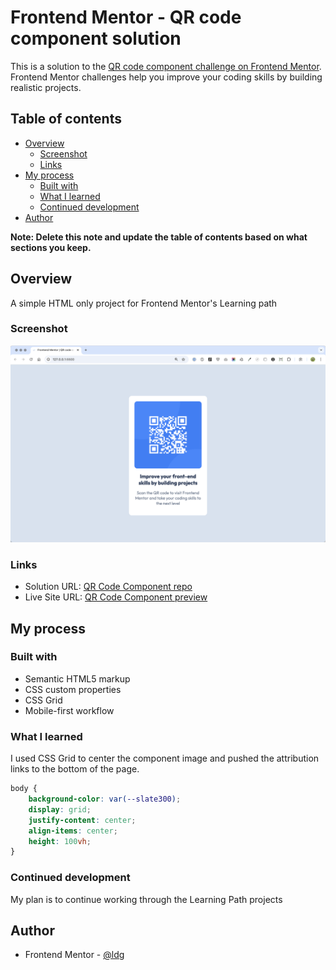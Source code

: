 # Frontend Mentor - QR code component solution

This is a solution to the [QR code component challenge on Frontend Mentor](https://www.frontendmentor.io/challenges/qr-code-component-iux_sIO_H). Frontend Mentor challenges help you improve your coding skills by building realistic projects.

## Table of contents

- [Overview](#overview)
  - [Screenshot](#screenshot)
  - [Links](#links)
- [My process](#my-process)
  - [Built with](#built-with)
  - [What I learned](#what-i-learned)
  - [Continued development](#continued-development)
- [Author](#author)

**Note: Delete this note and update the table of contents based on what sections you keep.**

## Overview

A simple HTML only project for Frontend Mentor's Learning path

### Screenshot

![](./qr-code-component-screenshot4.png)

### Links

- Solution URL: [QR Code Component repo](https://github.com/ldg/qr-code-component-main)
- Live Site URL: [QR Code Component preview](https://ldg.github.io/qr-code-component-main/)

## My process

### Built with

- Semantic HTML5 markup
- CSS custom properties
- CSS Grid
- Mobile-first workflow

### What I learned

I used CSS Grid to center the component image and pushed the attribution links to the bottom of the page.

```css
body {
	background-color: var(--slate300);
	display: grid;
	justify-content: center;
	align-items: center;
	height: 100vh;
}
```

### Continued development

My plan is to continue working through the Learning Path projects

## Author

- Frontend Mentor - [@ldg](https://www.frontendmentor.io/profile/ldg)
